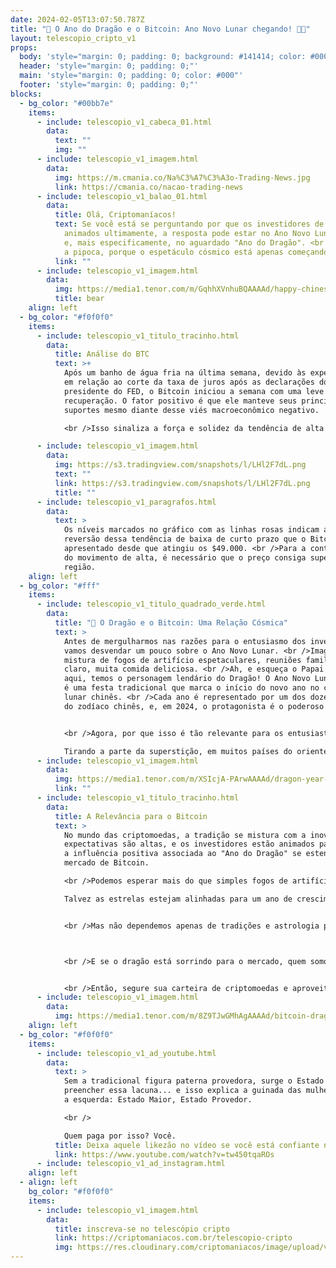 ```yaml
---
date: 2024-02-05T13:07:50.787Z
title: "🌙 O Ano do Dragão e o Bitcoin: Ano Novo Lunar chegando! 🐉🚀"
layout: telescopio_cripto_v1
props:
  body: 'style="margin: 0; padding: 0; background: #141414; color: #000"'
  header: 'style="margin: 0; padding: 0;"'
  main: 'style="margin: 0; padding: 0; color: #000"'
  footer: 'style="margin: 0; padding: 0;"'
blocks:
  - bg_color: "#00bb7e"
    items:
      - include: telescopio_v1_cabeca_01.html
        data:
          text: ""
          img: ""
      - include: telescopio_v1_imagem.html
        data:
          img: https://m.cmania.co/Na%C3%A7%C3%A3o-Trading-News.jpg
          link: https://cmania.co/nacao-trading-news
      - include: telescopio_v1_balao_01.html
        data:
          title: Olá, Criptomaníacos!
          text: Se você está se perguntando por que os investidores de Bitcoin estão
            animados ultimamente, a resposta pode estar no Ano Novo Lunar Chinês
            e, mais especificamente, no aguardado "Ano do Dragão". <br />Agarre
            a pipoca, porque o espetáculo cósmico está apenas começando!
          link: ""
      - include: telescopio_v1_imagem.html
        data:
          img: https://media1.tenor.com/m/GqhhXVnhuBQAAAAd/happy-chinese-new-year-gong-xi-fa-cai.gif
          title: bear
    align: left
  - bg_color: "#f0f0f0"
    items:
      - include: telescopio_v1_titulo_tracinho.html
        data:
          title: Análise do BTC
          text: >+
            Após um banho de água fria na última semana, devido às expectativas
            em relação ao corte da taxa de juros após as declarações do
            presidente do FED, o Bitcoin iniciou a semana com uma leve
            recuperação. O fator positivo é que ele manteve seus principais
            suportes mesmo diante desse viés macroeconômico negativo.

            <br />Isso sinaliza a força e solidez da tendência de alta que o Bitcoin está experimentando a médio prazo. Com isso em mente, esperamos uma semana de consolidação nos níveis atuais, até que ocorra um rompimento consistente da região entre $43.150 e $44.700.

      - include: telescopio_v1_imagem.html
        data:
          img: https://s3.tradingview.com/snapshots/l/LHl2F7dL.png
          text: ""
          link: https://s3.tradingview.com/snapshots/l/LHl2F7dL.png
          title: ""
      - include: telescopio_v1_paragrafos.html
        data:
          text: >
            Os níveis marcados no gráfico com as linhas rosas indicam a possível
            reversão dessa tendência de baixa de curto prazo que o Bitcoin tem
            apresentado desde que atingiu os $49.000. <br />Para a continuação
            do movimento de alta, é necessário que o preço consiga superar essa
            região.
    align: left
  - bg_color: "#fff"
    items:
      - include: telescopio_v1_titulo_quadrado_verde.html
        data:
          title: "🐉 O Dragão e o Bitcoin: Uma Relação Cósmica"
          text: >
            Antes de mergulharmos nas razões para o entusiasmo dos investidores,
            vamos desvendar um pouco sobre o Ano Novo Lunar. <br />Imagine uma
            mistura de fogos de artifício espetaculares, reuniões familiares, e,
            claro, muita comida deliciosa. <br />Ah, e esqueça o Papai Noel;
            aqui, temos o personagem lendário do Dragão! O Ano Novo Lunar Chinês
            é uma festa tradicional que marca o início do novo ano no calendário
            lunar chinês. <br />Cada ano é representado por um dos doze animais
            do zodíaco chinês, e, em 2024, o protagonista é o poderoso dragão.


            <br />Agora, por que isso é tão relevante para os entusiastas do Bitcoin? <br />Bem, os investidores muitas vezes associam o Ano Novo Lunar Chinês a uma onda de sorte e prosperidade. E, sejamos honestos, quem não quer um pouco de sorte nos investimentos? <br />Historicamente, alguns anos do zodíaco chinês têm sido acompanhados por tendências de mercado positivas, e o "Ano do Dragão" é especialmente conhecido por trazer boa fortuna.<br />

            Tirando a parte da superstição, em muitos países do oriente, as movimentações e operações do mundo financeiro começam a se intensificar depois desta data. 
      - include: telescopio_v1_imagem.html
        data:
          img: https://media1.tenor.com/m/XSIcjA-PArwAAAAd/dragon-year-chinese-culture.gif
          link: ""
      - include: telescopio_v1_titulo_tracinho.html
        data:
          title: A Relevância para o Bitcoin
          text: >
            No mundo das criptomoedas, a tradição se mistura com a inovação. As
            expectativas são altas, e os investidores estão animados para ver se
            a influência positiva associada ao "Ano do Dragão" se estende ao
            mercado de Bitcoin. 

            <br />Podemos esperar mais do que simples fogos de artifício nos gráficos de preços?

            Talvez as estrelas estejam alinhadas para um ano de crescimento para o Bitcoin.


            <br />Mas não dependemos apenas de tradições e astrologia para pensar assim. Desde o ano passado, uma boa parte dos traders esperam por uma corrida dos touros. Com a proximidade de um novo halving, as possibilidades são reais.



            <br />E se o dragão está sorrindo para o mercado, quem somos nós para discordar? Afinal, é sempre bom ter um amigo auspicioso na carteira de investimentos!


            <br />Então, segure sua carteira de criptomoedas e aproveite os fogos de artifício do Ano Novo Lunar. Quem sabe seja hora de deixar sua sorte voar tão alto quanto um dragão! 🚀🐉💰
      - include: telescopio_v1_imagem.html
        data:
          img: https://media1.tenor.com/m/8Z9TJwGMhAgAAAAd/bitcoin-dragon.gif
    align: left
  - bg_color: "#f0f0f0"
    items:
      - include: telescopio_v1_ad_youtube.html
        data:
          text: >
            Sem a tradicional figura paterna provedora, surge o Estado para
            preencher essa lacuna... e isso explica a guinada das mulheres para
            a esquerda: Estado Maior, Estado Provedor. 

            <br />

            Quem paga por isso? Você. 
          title: Deixa aquele likezão no vídeo se você está confiante no BTC!
          link: https://www.youtube.com/watch?v=tw450tqaROs
      - include: telescopio_v1_ad_instagram.html
    align: left
  - align: left
    bg_color: "#f0f0f0"
    items:
      - include: telescopio_v1_imagem.html
        data:
          title: inscreva-se no telescópio cripto
          link: https://criptomaniacos.com.br/telescopio-cripto
          img: https://res.cloudinary.com/criptomaniacos/image/upload/v1662133224/telescopio/inscreva-se-telescopio.png
---
```


